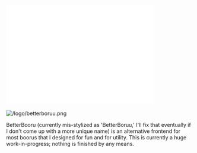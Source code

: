 <img src="/logo/betterboruu.png" alt="Example Image" width="400">

![/logo/betterboruu.png]()

BetterBooru (currently mis-stylized as 'BetterBoruu,' I'll fix that eventually if I don't come up with a more unique name) is an alternative frontend for most boorus that I designed for fun and for utility.
This is currently a huge work-in-progress; nothing is finished by any means.
